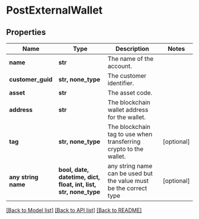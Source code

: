 # PostExternalWallet


## Properties
Name | Type | Description | Notes
------------ | ------------- | ------------- | -------------
**name** | **str** | The name of the account. | 
**customer_guid** | **str, none_type** | The customer identifier. | 
**asset** | **str** | The asset code. | 
**address** | **str** | The blockchain wallet address for the wallet. | 
**tag** | **str, none_type** | The blockchain tag to use when transferring crypto to the wallet. | [optional] 
**any string name** | **bool, date, datetime, dict, float, int, list, str, none_type** | any string name can be used but the value must be the correct type | [optional]

[[Back to Model list]](../README.md#documentation-for-models) [[Back to API list]](../README.md#documentation-for-api-endpoints) [[Back to README]](../README.md)


